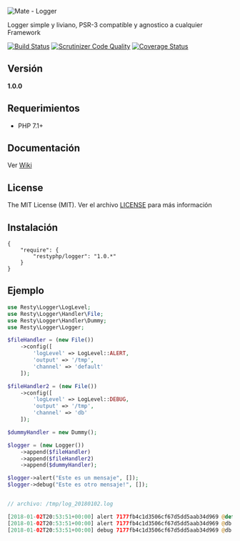 ![Mate - Logger](https://mostofreddy.github.io/resty_logger/images/resty_logger.png)

Logger simple y liviano, PSR-3 compatible y agnostico a cualquier Framework

[![Build Status](https://travis-ci.org/mostofreddy/resty_logger.svg?branch=master)](https://travis-ci.org/mostofreddy/resty_logger)
[![Scrutinizer Code Quality](https://scrutinizer-ci.com/g/mostofreddy/resty_logger/badges/quality-score.png?b=master)](https://scrutinizer-ci.com/g/mostofreddy/resty_logger/?branch=master)
[![Coverage Status](https://coveralls.io/repos/github/mostofreddy/resty_logger/badge.svg?branch=master)](https://coveralls.io/github/mostofreddy/resty_logger?branch=master)

## Versión


__1.0.0__

## Requerimientos

* PHP 7.1+

## Documentación

Ver [Wiki](https://github.com/mostofreddy/mate_logger/wiki)

## License

The MIT License (MIT). Ver el archivo [LICENSE](LICENSE.md) para más información


## Instalación

```
{
    "require": {
        "restyphp/logger": "1.0.*"
    }
}
```

## Ejemplo

```php
use Resty\Logger\LogLevel;
use Resty\Logger\Handler\File;
use Resty\Logger\Handler\Dummy;
use Resty\Logger\Logger;

$fileHandler = (new File())
    ->config([
        'logLevel' => LogLevel::ALERT,
        'output' => '/tmp',
        'channel' => 'default'
    ]);

$fileHandler2 = (new File())
    ->config([
        'logLevel' => LogLevel::DEBUG,
        'output' => '/tmp',
        'channel' => 'db'
    ]);

$dummyHandler = new Dummy();

$logger = (new Logger())
    ->append($fileHandler)
    ->append($fileHandler2)
    ->append($dummyHandler);

$logger->alert("Este es un mensaje", []);
$logger->debug("Este es otro mensaje!", []);


// archivo: /tmp/log_20180102.log

[2018-01-02T20:53:51+00:00] alert 7177fb4c1d3506cf67d5dd5aab34d969 @default - Este es un mensaje - []
[2018-01-02T20:53:51+00:00] alert 7177fb4c1d3506cf67d5dd5aab34d969 @db - Este es un mensaje - []
[2018-01-02T20:53:51+00:00] debug 7177fb4c1d3506cf67d5dd5aab34d969 @db - Este es otro mensaje! - []

```
